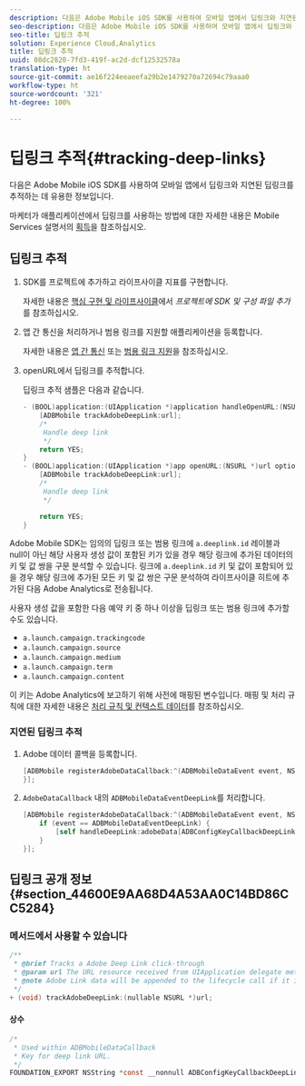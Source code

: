 ```yaml
---
description: 다음은 Adobe Mobile iOS SDK를 사용하여 모바일 앱에서 딥링크와 지연된 딥링크를 추적하는 데 유용한 정보입니다.
seo-description: 다음은 Adobe Mobile iOS SDK를 사용하여 모바일 앱에서 딥링크와 지연된 딥링크를 추적하는 데 유용한 정보입니다.
seo-title: 딥링크 추적
solution: Experience Cloud,Analytics
title: 딥링크 추적
uuid: 08dc2820-7fd3-419f-ac2d-dcf12532578a
translation-type: ht
source-git-commit: ae16f224eeaeefa29b2e1479270a72694c79aaa0
workflow-type: ht
source-wordcount: '321'
ht-degree: 100%

---
```



# 딥링크 추적{#tracking-deep-links}

다음은 Adobe Mobile iOS SDK를 사용하여 모바일 앱에서 딥링크와 지연된 딥링크를 추적하는 데 유용한 정보입니다.

마케터가 애플리케이션에서 딥링크를 사용하는 방법에 대한 자세한 내용은 Mobile Services 설명서의 [획득](/help/ios/acquisition-main/acquisition.md)을 참조하십시오.

## 딥링크 추적

1. SDK를 프로젝트에 추가하고 라이프사이클 지표를 구현합니다.

   자세한 내용은 [핵심 구현 및 라이프사이클](/help/ios/getting-started/dev-qs.md)에서 *프로젝트에 SDK 및 구성 파일 추가*&#x200B;를 참조하십시오.
1. 앱 간 통신을 처리하거나 범용 링크를 지원할 애플리케이션을 등록합니다.

   자세한 내용은 [앱 간 통신](https://developer.apple.com/library/ios/documentation/iPhone/Conceptual/iPhoneOSProgrammingGuide/Inter-AppCommunication/Inter-AppCommunication.html#//apple_ref/doc/uid/TP40007072-CH6-SW10) 또는 [범용 링크 지원](https://developer.apple.com/library/ios/documentation/General/Conceptual/AppSearch/UniversalLinks.html)을 참조하십시오.

1. openURL에서 딥링크를 추적합니다.

   딥링크 추적 샘플은 다음과 같습니다.

   ```objective-c
   - (BOOL)application:(UIApplication *)application handleOpenURL:(NSURL *)url { 
       [ADBMobile trackAdobeDeepLink:url]; 
       /* 
        Handle deep link 
        */ 
       return YES; 
   } 
   - (BOOL)application:(UIApplication *)app openURL:(NSURL *)url options:(NSDictionary<NSString *, id> *)options { 
       [ADBMobile trackAdobeDeepLink:url]; 
       /* 
        Handle deep link 
        */ 
   
       return YES; 
   }
   ```

Adobe Mobile SDK는 임의의 딥링크 또는 범용 링크에 `a.deeplink.id` 레이블과 null이 아닌 해당 사용자 생성 값이 포함된 키가 있을 경우 해당 링크에 추가된 데이터의 키 및 값 쌍을 구문 분석할 수 있습니다. 링크에 `a.deeplink.id` 키 및 값이 포함되어 있을 경우 해당 링크에 추가된 모든 키 및 값 쌍은 구문 분석하여 라이프사이클 히트에 추가된 다음 Adobe Analytics로 전송됩니다.

사용자 생성 값을 포함한 다음 예약 키 중 하나 이상을 딥링크 또는 범용 링크에 추가할 수도 있습니다.

* `a.launch.campaign.trackingcode`
* `a.launch.campaign.source`
* `a.launch.campaign.medium`
* `a.launch.campaign.term`
* `a.launch.campaign.content`

이 키는 Adobe Analytics에 보고하기 위해 사전에 매핑된 변수입니다. 매핑 및 처리 규칙에 대한 자세한 내용은 [처리 규칙 및 컨텍스트 데이터](/help/ios/getting-started/proc-rules.md)를 참조하십시오.

### 지연된 딥링크 추적

1. Adobe 데이터 콜백을 등록합니다.

   ```objective-c
   [ADBMobile registerAdobeDataCallback:^(ADBMobileDataEvent event, NSDictionary * _Nullable adobeData) { 
   }];
   ```

1. `AdobeDataCallback` 내의 `ADBMobileDataEventDeepLink`를 처리합니다.

   ```objective-c
   [ADBMobile registerAdobeDataCallback:^(ADBMobileDataEvent event, NSDictionary * _Nullable adobeData) { 
       if (event == ADBMobileDataEventDeepLink) { 
           [self handleDeepLink:adobeData[ADBConfigKeyCallbackDeepLink]]; 
       } 
   }];
   ```

## 딥링크 공개 정보 {#section_44600E9AA68D4A53AA0C14BD86CC5284}

### 메서드에서 사용할 수 있습니다

```objective-c
/** 
 * @brief Tracks a Adobe Deep Link click-through 
 * @param url The URL resource received from UIApplication delegate method. 
 * @note Adobe Link data will be appended to the lifecycle call if it is a launch event, otherwise an extra call will be sent. 
 */ 
+ (void) trackAdobeDeepLink:(nullable NSURL *)url;
```

#### 상수

```objective-c
/* 
 * Used within ADBMobileDataCallback 
 * Key for deep link URL. 
 */ 
FOUNDATION_EXPORT NSString *const __nonnull ADBConfigKeyCallbackDeepLink;
```

